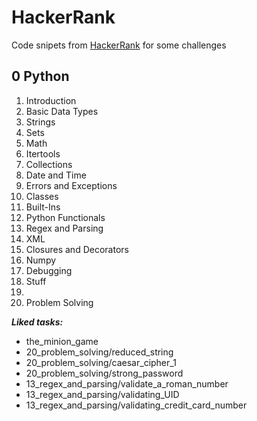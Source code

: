 # HackerRank
Code snipets from [HackerRank](https://www.hackerrank.com/) for some challenges

## 0 Python
01. Introduction
02. Basic Data Types
03. Strings
04. Sets
05. Math
06. Itertools
07. Collections
08. Date and Time
09. Errors and Exceptions
10. Classes
11. Built-Ins
12. Python Functionals
13. Regex and Parsing
14. XML
15. Closures and Decorators
16. Numpy
17. Debugging
18. Stuff
19.
20. Problem Solving


**_Liked tasks:_**
* the_minion_game
* 20_problem_solving/reduced_string
* 20_problem_solving/caesar_cipher_1
* 20_problem_solving/strong_password
* 13_regex_and_parsing/validate_a_roman_number
* 13_regex_and_parsing/validating_UID
* 13_regex_and_parsing/validating_credit_card_number
